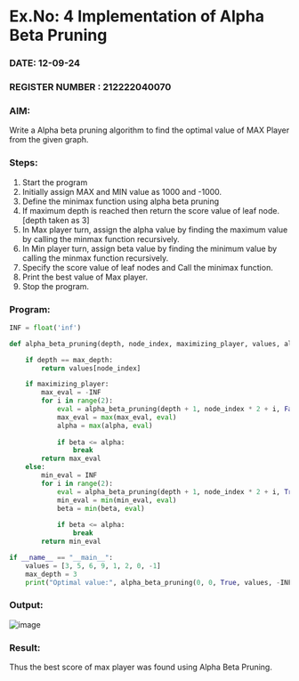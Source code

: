 # Ex.No: 4   Implementation of Alpha Beta Pruning 
### DATE: 12-09-24                                                                          
### REGISTER NUMBER : 212222040070
### AIM: 
Write a Alpha beta pruning algorithm to find the optimal value of MAX Player from the given graph.
### Steps:
1. Start the program
2. Initially  assign MAX and MIN value as 1000 and -1000.
3.  Define the minimax function  using alpha beta pruning
4.  If maximum depth is reached then return the score value of leaf node. [depth taken as 3]
5.  In Max player turn, assign the alpha value by finding the maximum value by calling the minmax function recursively.
6.  In Min player turn, assign beta value by finding the minimum value by calling the minmax function recursively.
7.  Specify the score value of leaf nodes and Call the minimax function.
8.  Print the best value of Max player.
9.  Stop the program. 

### Program:
```py
INF = float('inf')

def alpha_beta_pruning(depth, node_index, maximizing_player, values, alpha, beta, max_depth):

    if depth == max_depth:
        return values[node_index]

    if maximizing_player:
        max_eval = -INF
        for i in range(2):
            eval = alpha_beta_pruning(depth + 1, node_index * 2 + i, False, values, alpha, beta, max_depth)
            max_eval = max(max_eval, eval)
            alpha = max(alpha, eval)
            
            if beta <= alpha:
                break
        return max_eval
    else:
        min_eval = INF
        for i in range(2):
            eval = alpha_beta_pruning(depth + 1, node_index * 2 + i, True, values, alpha, beta, max_depth)
            min_eval = min(min_eval, eval)
            beta = min(beta, eval)
            
            if beta <= alpha:
                break
        return min_eval

if __name__ == "__main__":
    values = [3, 5, 6, 9, 1, 2, 0, -1]
    max_depth = 3
    print("Optimal value:", alpha_beta_pruning(0, 0, True, values, -INF, INF, max_depth))

```

### Output:

![image](https://github.com/user-attachments/assets/62b15d2e-448a-4a6e-b663-8a3fdce61b6a)


### Result:
Thus the best score of max player was found using Alpha Beta Pruning.

